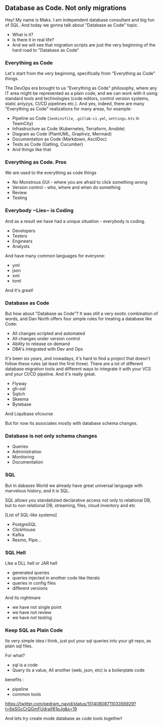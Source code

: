 ## Database as Code. Not only migrations

Hey! My name is Maks. I am independent database consultant and big fun of SQL. And today we gonna talk about "Database as Code" topic.
- What is it?
- Is there it in real life?
- And we will see that migration scripts are just the very beginning of the hard road to "Database as Code"



### Everything as Code

Let's start from the very beginning, specifically from "Everything as Code" things.

The DevOps era brought to us "Everything as Code" philosophy, where any IT area might be represented as a plain code, and we can work with it using standard tools and technologies (code editors, control version systems, static anlyzys, CI/CD pipelines etc.). And yes, indeed, there are many "Everything as Code" realizations for many areas, for example:

- Pipeline as Code (`Jenkinsfile`, `.gitlab-ci.yml`, `settings.kts` in TeamCity)
- Infrastructure as Code (Kubernetes, Terraform, Ansible)
- Diagram as Сode (PlantUML, Graphviz, Mermaid)
- Documentation as Сode (Markdown, AsciiDoc)
- Tests as Code (Gatling, Cucumber)
- And things like that

### Everything as Code. Pros

We are used to the everything as code things

- No Monstrous GUI - where you are afraid to click something wrong
- Version control - who, where and when do something
- Review
- Testing



### Everybody ~Lies~ is Coding

And as a result we have had a unique situation - everybody is coding.

- Developers
- Testers
- Engineers
- Analysts

And have many common languages for everyone:
- yml
- json
- xml
- toml

And it's great!

### Database as Code

But how about "Database as Code"? It was still a very exotic combination of words, and Dan North offers four simple rules for treating a database like Code:

- All changes scripted and automated
- All changes under version control
- Ability to release on demand
- DBA's integrated with Dev and Ops

It's been six years, and nowadays, it's hard to find a project that doesn't follow these rules (at least the first three). There are a lot of different database migration tools and different ways to integrate it with your VCS and your CI/CD pipeline. And it's really great.

- Flyway
- gh-ost
- Sqitch
- Skeema
- Bytebase

And Liquibase ofcourse

But for now its associates mostly with database schema changes.



### Database is not only schema changes

- Queries
- Administration
- Monitoring
- Documentation


### SQL

But in dabases World we already have great universal language with marvelous history, and it is SQL.

SQL allows you standatizied declarative access not only to relational DB, but to non relational DB, streaming, files, cloud inventory and etc

[List of SQL-like systems]
- PostgreSQL
- ClickHouse
- Kafka
- Resmo, Pipe...


### SQL Hell

Like a DLL hell or JAR hell

- generated queries
- queries injected in another code like literals
- queries in config files
- different versions

And its nightmare
- we have not single point
- we have not review
- we have not testing


### Keep SQL as Plain Code

Its very simple idea i think, just put your sql queries into your git repo, as plain sql files.

For what?
- sql is a code
- Query its a value, All another (web, json, etc) is a boilerplate code

benefits :
- pipeline
- common tools


https://twitter.com/pedram_navid/status/1514080871103356929?t=6eSGcCrQGmFUdraif61pJg&s=19



And lets try create mode database as code tools together!
